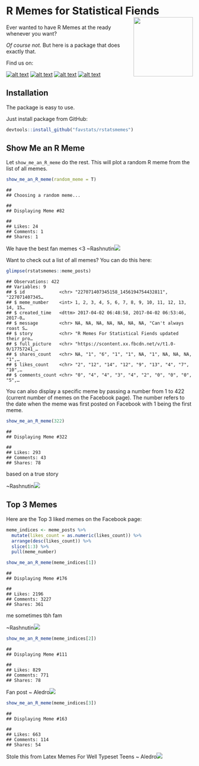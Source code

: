 
# R Memes for Statistical Fiends <img src="man/figures/rstatsmemes_logo.png" width="160px" align="right" />

Ever wanted to have R Memes at the ready whenever you want?

*Of course not.* But here is a package that does exactly that.

Find us on:

<!-- Please don't remove this: Grab your social icons from https://github.com/carlsednaoui/gitsocial -->

<!-- display the social media buttons in your README -->

[![alt text](http://i.imgur.com/tXSoThF.png
"twitter icon with padding")](http://www.twitter.com/rstatsmemes) [![alt
text](http://i.imgur.com/P3YfQoD.png
"facebook icon with padding")](http://www.facebook.com/rmemes0) [![alt
text](http://i.imgur.com/0o48UoR.png
"github icon with padding")](https://github.com/favstats/rstatsmemes)
[![alt text](https://i.imgur.com/I4WkMmF.png
"github icon with padding")](https://www.reddit.com/r/rstatsmemes/)

<!-- links to social media icons -->

<!-- no need to change these -->

<!-- icons with padding -->

<!-- icons without padding -->

<!-- links to your social media accounts -->

<!-- update these accordingly -->

<!-- Please don't remove this: Grab your social icons from https://github.com/carlsednaoui/gitsocial -->

## Installation

The package is easy to use.

Just install package from GitHub:

``` r
devtools::install_github("favstats/rstatsmemes")
```

## Show Me an R Meme

Let `show_me_an_R_meme` do the rest. This will plot a random R meme from
the list of all memes.

``` r
show_me_an_R_meme(random_meme = T)
```

    ## 
    ## Choosing a random meme...

    ## 
    ## Displaying Meme #82

    ## 
    ## Likes: 24
    ## Comments: 1
    ## Shares: 1

We have the best fan memes \<3
\~Rashnutin![](README_files/figure-gfm/unnamed-chunk-2-1.png)<!-- -->

Want to check out a list of all memes? You can do this here:

``` r
glimpse(rstatsmemes::meme_posts)
```

    ## Observations: 422
    ## Variables: 9
    ## $ id             <chr> "227071407345158_1456194754432811", "227071407345…
    ## $ meme_number    <int> 1, 2, 3, 4, 5, 6, 7, 8, 9, 10, 11, 12, 13, 14, 15…
    ## $ created_time   <dttm> 2017-04-02 06:48:58, 2017-04-02 06:53:46, 2017-0…
    ## $ message        <chr> NA, NA, NA, NA, NA, NA, NA, "Can't always roast S…
    ## $ story          <chr> "R Memes For Statistical Fiends updated their pro…
    ## $ full_picture   <chr> "https://scontent.xx.fbcdn.net/v/t1.0-9/17757241_…
    ## $ shares_count   <chr> NA, "1", "6", "1", "1", NA, "1", NA, NA, NA, "1",…
    ## $ likes_count    <chr> "2", "12", "14", "12", "9", "13", "4", "7", "10",…
    ## $ comments_count <chr> "0", "4", "4", "3", "4", "2", "0", "0", "0", "5",…

You can also display a specific meme by passing a number from 1 to 422
(current number of memes on the Facebook page). The number refers to the
date when the meme was first posted on Facebook with 1 being the first
meme.

``` r
show_me_an_R_meme(322)
```

    ## 
    ## Displaying Meme #322

    ## 
    ## Likes: 293
    ## Comments: 43
    ## Shares: 78

based on a true story

\~Rashnutin![](README_files/figure-gfm/unnamed-chunk-4-1.png)<!-- -->

## Top 3 Memes

Here are the Top 3 liked memes on the Facebook page:

``` r
meme_indices <- meme_posts %>% 
  mutate(likes_count = as.numeric(likes_count)) %>% 
  arrange(desc(likes_count)) %>% 
  slice(1:3) %>% 
  pull(meme_number)
```

``` r
show_me_an_R_meme(meme_indices[1])
```

    ## 
    ## Displaying Meme #176

    ## 
    ## Likes: 2196
    ## Comments: 3227
    ## Shares: 361

me sometimes tbh fam

\~Rashnutin![](README_files/figure-gfm/unnamed-chunk-6-1.png)<!-- -->

``` r
show_me_an_R_meme(meme_indices[2])
```

    ## 
    ## Displaying Meme #111

    ## 
    ## Likes: 829
    ## Comments: 771
    ## Shares: 78

Fan post \~
Aledro![](README_files/figure-gfm/unnamed-chunk-7-1.png)<!-- -->

``` r
show_me_an_R_meme(meme_indices[3])
```

    ## 
    ## Displaying Meme #163

    ## 
    ## Likes: 663
    ## Comments: 114
    ## Shares: 54

Stole this from Latex Memes For Well Typeset Teens \~
Aledro![](README_files/figure-gfm/unnamed-chunk-8-1.png)<!-- -->
